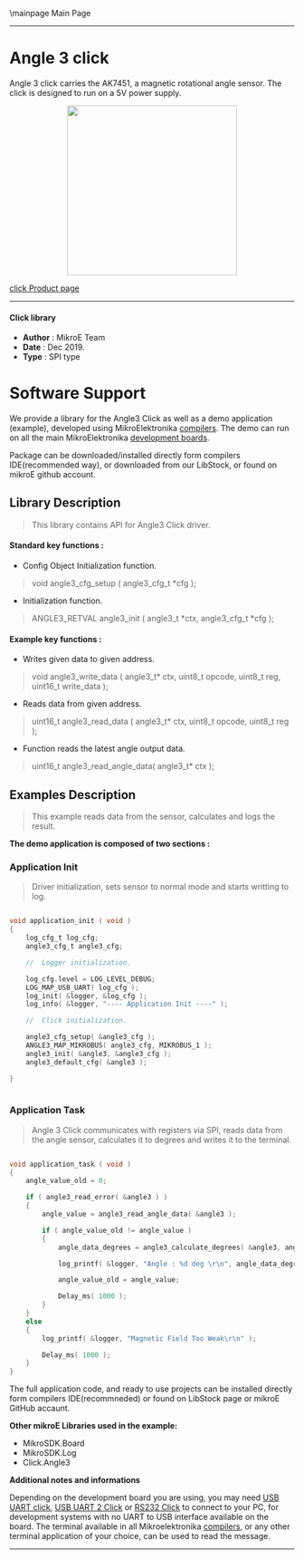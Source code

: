 \mainpage Main Page
 
 

---
# Angle 3 click

Angle 3 click carries the AK7451, a magnetic rotational angle sensor.
The click is designed to run on a 5V power supply.

<p align="center">
  <img src="http://download.mikroe.com/images/click_for_ide/angle3_click.png" height=300px>
</p>

[click Product page](<https://www.mikroe.com/angle-3-click>)

---

#### Click library 

- **Author**        : MikroE Team
- **Date**          : Dec 2019.
- **Type**          : SPI type


# Software Support

We provide a library for the Angle3 Click 
as well as a demo application (example), developed using MikroElektronika 
[compilers](http://shop.mikroe.com/compilers). 
The demo can run on all the main MikroElektronika [development boards](http://shop.mikroe.com/development-boards).

Package can be downloaded/installed directly form compilers IDE(recommended way), or downloaded from our LibStock, or found on mikroE github account. 

## Library Description

> This library contains API for Angle3 Click driver.

#### Standard key functions :

- Config Object Initialization function.
> void angle3_cfg_setup ( angle3_cfg_t *cfg ); 
 
- Initialization function.
> ANGLE3_RETVAL angle3_init ( angle3_t *ctx, angle3_cfg_t *cfg );



#### Example key functions :

- Writes given data to given address.
> void angle3_write_data ( angle3_t* ctx, uint8_t opcode, uint8_t reg, uint16_t write_data );
 
- Reads data from given address.
> uint16_t angle3_read_data ( angle3_t* ctx, uint8_t opcode, uint8_t reg );

- Function reads the latest angle output data.
> uint16_t angle3_read_angle_data( angle3_t* ctx );

## Examples Description

> This example reads data from the sensor, calculates and logs the result.

**The demo application is composed of two sections :**

### Application Init 

> Driver initialization, sets sensor to normal mode and starts writting to log.

```c

void application_init ( void )
{
	log_cfg_t log_cfg;
    angle3_cfg_t angle3_cfg;

    //  Logger initialization.

    log_cfg.level = LOG_LEVEL_DEBUG;
    LOG_MAP_USB_UART( log_cfg );
    log_init( &logger, &log_cfg );
    log_info( &logger, "---- Application Init ----" );

    //  Click initialization.

    angle3_cfg_setup( &angle3_cfg );
    ANGLE3_MAP_MIKROBUS( angle3_cfg, MIKROBUS_1 );
    angle3_init( &angle3, &angle3_cfg );
	angle3_default_cfg( &angle3 );

}
  
```

### Application Task

> Angle 3 Click communicates with registers via SPI, reads data from the angle
> sensor, calculates it to degrees and writes it to the terminal.


```c

void application_task ( void )
{
	angle_value_old = 0;

	if ( angle3_read_error( &angle3 ) )
	{
		angle_value = angle3_read_angle_data( &angle3 );

		if ( angle_value_old != angle_value )
		{
			angle_data_degrees = angle3_calculate_degrees( &angle3, angle_value );

			log_printf( &logger, "Angle : %d deg \r\n", angle_data_degrees );

			angle_value_old = angle_value;

			Delay_ms( 1000 );
		}
	}
	else
	{
		log_printf( &logger, "Magnetic Field Too Weak\r\n" );

		Delay_ms( 1000 );
	}
}

```

The full application code, and ready to use projects can be  installed directly form compilers IDE(recommneded) or found on LibStock page or mikroE GitHub accaunt.

**Other mikroE Libraries used in the example:** 

- MikroSDK.Board
- MikroSDK.Log
- Click.Angle3

**Additional notes and informations**

Depending on the development board you are using, you may need 
[USB UART click](http://shop.mikroe.com/usb-uart-click), 
[USB UART 2 Click](http://shop.mikroe.com/usb-uart-2-click) or 
[RS232 Click](http://shop.mikroe.com/rs232-click) to connect to your PC, for 
development systems with no UART to USB interface available on the board. The 
terminal available in all Mikroelektronika 
[compilers](http://shop.mikroe.com/compilers), or any other terminal application 
of your choice, can be used to read the message.



---

